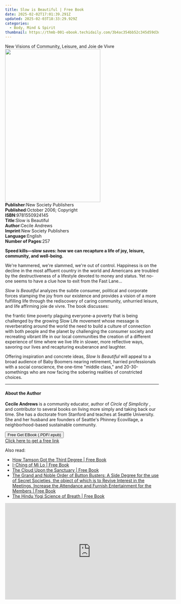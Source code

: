 ```yaml
---
title: Slow is Beautiful | Free Book
date: 2025-02-02T17:01:39.291Z
updated: 2025-02-03T18:33:29.929Z
categories:
  - Body, Mind & Spirit
thumbnail: https://thmb-001-ebook.techidaily.com/3b4ac354bb52c345d59d3d9339b4b5429e9d219264a44dadfad5f8d630fa9ff6.jpg
---
```

<main id="book-container">
  <div class="flex flex-col">
    <div class="book-brief flex-1 py-6 px-4 sm:p-6 md:py-10 md:px-8">
      <!-- brief-->
      <div class="book-brief-main">
        New Visions of Community, Leisure, and Joie de Vivre
      </div>
    </div>
    <div
      class="book-meta-info flex-1 grid gap-4 col-start-1 col-end-3 row-start-1 sm:mb-6 sm:grid-cols-4 lg:gap-6 lg:col-start-2 lg:row-end-6 lg:row-span-6 lg:mb-0"
    >
      <div
        class="book-meta-info-left place-content-center mt-4 p-4 text-sm leading-6 col-start-2 col-span-2 dark:text-slate-400"
      >
        <img
          class="w-full h-500 object-cover rounded-lg sm:h-255 sm:col-span-2 lg:col-span-full"
          src="https://img-001-ebook.techidaily.com/05296b68291184108a288e5a90b3da7e36e5aaf8ab6e4657dbb3e6cd58477dbf.jpg"
          alt=""
          width="312"
          height="500"
        />
      </div>
      <div
        class="book-meta-info-right mt-2 col-start-1 row-start-2 col-span-3 self-center"
      >
        <!-- meta data  -->
        <div class="flex flex-col px-4 md:px-8">
          <div class="flex-1">
            <strong>Publisher</strong>:<span class="px-2"
              >New Society Publishers</span
            >
          </div>
          <div class="flex-1">
            <strong>Published</strong>:<span class="px-2"
              >October 2006; Copyright</span
            >
          </div>
          <div class="flex-1">
            <strong>ISBN</strong>:<span class="px-2">9781550924145</span>
          </div>
          <div class="flex-1">
            <strong>Title</strong>:<span class="px-2">Slow is Beautiful</span>
          </div>
          <div class="flex-1">
            <strong>Author</strong>:<span class="px-2">Cecile Andrews</span>
          </div>
          <div class="flex-1">
            <strong>Imprint</strong>:<span class="px-2"
              >New Society Publishers</span
            >
          </div>
          <div class="flex-1">
            <strong>Language</strong>:<span class="px-2">English</span>
          </div>
          <div class="flex-1">
            <strong>Number of Pages</strong>:<span class="px-2">257</span>
          </div>
        </div>
      </div>
    </div>
    <div class="book-description flex-1 py-6 px-4 sm:p-6 md:py-10 md:px-8">
      <div class="book-description-main">
        <div accordion-content="" id="description">
          <p>
            <b>
              Speed kills—slow saves: how we can recapture a life of joy,
              leisure, community, and well-being.
            </b>
          </p>
          <p>
            We're hammered, we're slammed, we're out of control. Happiness is on
            the decline in the most affluent country in the world and Americans
            are troubled by the destructiveness of a lifestyle devoted to money
            and status. Yet no-one seems to have a clue how to exit from the
            Fast Lane...
          </p>
          <p>
            <i> Slow Is Beautiful </i> analyzes the subtle consumer, political
            and corporate forces stamping the joy from our existence and
            provides a vision of a more fulfilling life through the rediscovery
            of caring community, unhurried leisure, and life affirming joie de
            vivre. The book discusses:
          </p>
          the frantic time poverty plaguing everyone-a poverty that is being
          challenged by the growing Slow Life movement whose message is
          reverberating around the world the need to build a culture of
          connection with both people and the planet by challenging the consumer
          society and recreating vibrant life in our local communities the
          creation of a different experience of time where we live life in
          slower, more reflective ways, savoring our lives and recapturing
          exuberance and laughter.
          <p>
            Offering inspiration and concrete ideas,
            <i> Slow Is Beautiful </i> will appeal to a broad audience of Baby
            Boomers nearing retirement, harried professionals with a social
            conscience, the one-time "middle class," and 20-30-somethings who
            are now facing the sobering realities of constricted choices.
          </p>
        </div>
        <div class="accordion-fader"></div>
      </div>
    </div>
    <div class="book-excerpts flex-1 py-6 px-4 sm:p-6 md:py-10 md:px-8">
      <!-- excerpts-->
      <div class="book-excerpts-main">
        <hr />
        <h4 class="placeholder placeholder-heading">
          <span>About the Author</span>
        </h4>
        <p></p>
        <p>
          <b> Cecile Andrews </b> is a community educator, author of
          <i> Circle of Simplicity </i> , and contributor to several books on
          living more simply and taking back our time. She has a doctorate from
          Stanford and teaches at Seattle University. She and her husband are
          founders of Seattle's Phinney Ecovillage, a neighborhood-based
          sustainable community.
        </p>
        <p></p>
      </div>
    </div>
    <div
      class="book-about-author flex-1 py-6 px-4 sm:p-6 md:py-10 md:px-8"
    ></div>
    <div class="book-free-get flex-1 py-6 px-4 sm:p-6 md:py-10 md:px-8">
      <button
        id="btn-free-get"
        class="bg-blue-500 hover:bg-blue-700 text-white font-bold py-2 px-4 rounded"
      >
        Free Get EBook (.PDF/.epub)
      </button>
      <div id="countdown-display" class="px-2 text-lg mt-2"></div>
      <a
        id="free-link"
        class="hidden bg-blue-500 hover:bg-blue-700 text-white font-bold py-2 px-4 rounded"
        href="https://www.ebooks.com/en-us/book/96467291/slow-is-beautiful/cecile-andrews/"
        target="_blank"
        >Click here to get a free link</a
      >
    </div>
    <script>
      let countdownTime = 0;
      let countdownInterval = null;
      document
        .getElementById('btn-free-get')
        .addEventListener('click', startCountdown);
      function startCountdown() {
        countdownTime = new Date().getTime() + 60000 * 3;
        countdownInterval = setInterval(updateCountdown, 1000);
        document.getElementById('btn-free-get').disabled = true;
        document
          .getElementById('btn-free-get')
          .classList.add('bg-gray-500', 'cursor-not-allowed');
      }
      function updateCountdown() {
        let currentTime = new Date().getTime();
        let timeLeft = countdownTime - currentTime;
        let secondsLeft = Math.floor(timeLeft / 1000);
        document.getElementById('countdown-display').innerHTML =
          `Remaining time: ${secondsLeft} seconds.`;
        if (secondsLeft <= 0) {
          clearInterval(countdownInterval);
          document.getElementById('btn-free-get').classList.add('hidden');
          document.getElementById('free-link').classList.remove('hidden');
          document.getElementById('countdown-display').innerHTML = '';
        }
      }
    </script>
  </div>
</main>

<ins class="adsbygoogle"
      style="display:block"
      data-ad-client="ca-pub-7571918770474297"
      data-ad-slot="8358498916"
      data-ad-format="auto"
      data-full-width-responsive="true"></ins>
    

<span class="atpl-alsoreadstyle">Also read:</span>
<div><ul>
<li><a href="https://novels-ebooks.techidaily.com/1124232-9781619401099-how-tamson-got-the-third-degree/"><u>How Tamson Got the Third Degree | Free Book</u></a></li>
<li><a href="https://novels-ebooks.techidaily.com/1124233-9781619401037-i-ching-of-mi-lo/"><u>I-Ching of Mi Lo | Free Book</u></a></li>
<li><a href="https://novels-ebooks.techidaily.com/1124209-9781619400726-the-cloud-upon-the-sanctuary/"><u>The Cloud Upon the Sanctuary | Free Book</u></a></li>
<li><a href="https://novels-ebooks.techidaily.com/1124222-9781619400894-the-grand-and-noble-order-of-button-busters-a-side-degree-for-the-use-of-secret-societies-the-object-of-which-is-to-revive-interest-in-the-meetings-increase-the-a/"><u>The Grand and Noble Order of Button Busters: A Side Degree for the use of Secret Societies, the object of which is to Revive Interest in the Meetings, Increase the Attendance and Furnish Entertainment for the Members | Free Book</u></a></li>
<li><a href="https://novels-ebooks.techidaily.com/1124228-9781619400498-the-hindu-yogi-science-of-breath/"><u>The Hindu Yogi Science of Breath | Free Book</u></a></li>
</ul></div>

<!-- affiliate ads begin -->
<iframe width="560" height="315" src="https://www.youtube.com/embed/UJJbj1vbzs8?si=X3zd8thLJKprfuEa" title="YouTube video player" frameborder="0" allow="accelerometer; autoplay; clipboard-write; encrypted-media; gyroscope; picture-in-picture; web-share" referrerpolicy="strict-origin-when-cross-origin" allowfullscreen></iframe>
<!-- affiliate ads end -->


